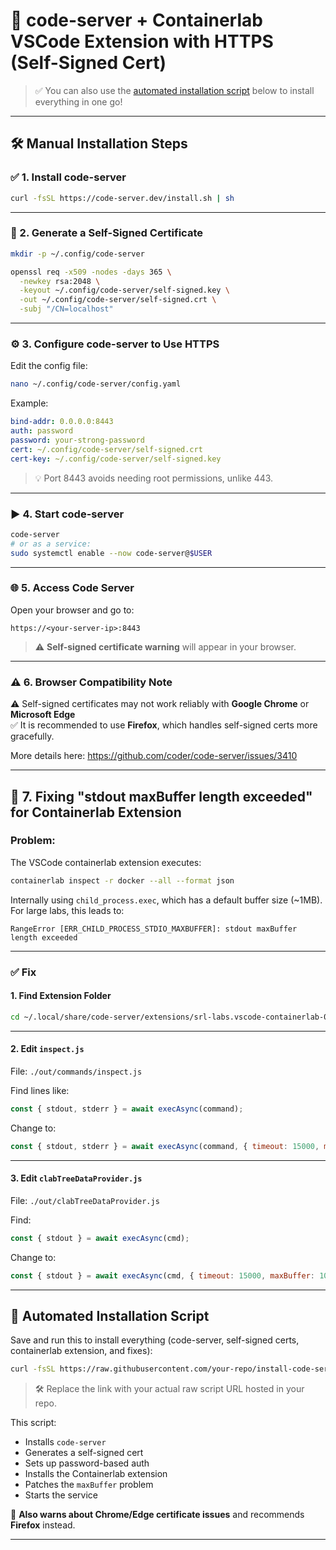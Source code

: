 # 🚀 code-server + Containerlab VSCode Extension with HTTPS (Self-Signed Cert)

> ✅ You can also use the [automated installation script](#automated-installation-script) below to install everything in one go!

---

## 🛠️ Manual Installation Steps

### ✅ 1. Install code-server

```bash
curl -fsSL https://code-server.dev/install.sh | sh
```

---

### 🔐 2. Generate a Self-Signed Certificate

```bash
mkdir -p ~/.config/code-server

openssl req -x509 -nodes -days 365 \
  -newkey rsa:2048 \
  -keyout ~/.config/code-server/self-signed.key \
  -out ~/.config/code-server/self-signed.crt \
  -subj "/CN=localhost"
```

---

### ⚙️ 3. Configure code-server to Use HTTPS

Edit the config file:

```bash
nano ~/.config/code-server/config.yaml
```

Example:

```yaml
bind-addr: 0.0.0.0:8443
auth: password
password: your-strong-password
cert: ~/.config/code-server/self-signed.crt
cert-key: ~/.config/code-server/self-signed.key
```

> 💡 Port 8443 avoids needing root permissions, unlike 443.

---

### ▶️ 4. Start code-server

```bash
code-server
# or as a service:
sudo systemctl enable --now code-server@$USER
```

---

### 🌐 5. Access Code Server

Open your browser and go to:

```
https://<your-server-ip>:8443
```

> ⚠️ **Self-signed certificate warning** will appear in your browser.

---

### ⚠️ 6. Browser Compatibility Note

⚠️ Self-signed certificates may not work reliably with **Google Chrome** or **Microsoft Edge**  
✅ It is recommended to use **Firefox**, which handles self-signed certs more gracefully.

More details here: https://github.com/coder/code-server/issues/3410

---

## 🧩 7. Fixing "stdout maxBuffer length exceeded" for Containerlab Extension

### Problem:

The VSCode containerlab extension executes:

```bash
containerlab inspect -r docker --all --format json
```

Internally using `child_process.exec`, which has a default buffer size (~1MB). For large labs, this leads to:

```
RangeError [ERR_CHILD_PROCESS_STDIO_MAXBUFFER]: stdout maxBuffer length exceeded
```

---

### ✅ Fix

#### 1. Find Extension Folder

```bash
cd ~/.local/share/code-server/extensions/srl-labs.vscode-containerlab-0.12.2-universal
```

---

#### 2. Edit `inspect.js`

File: `./out/commands/inspect.js`

Find lines like:

```js
const { stdout, stderr } = await execAsync(command);
```

Change to:

```js
const { stdout, stderr } = await execAsync(command, { timeout: 15000, maxBuffer: 10 * 1024 * 1024 });
```

---

#### 3. Edit `clabTreeDataProvider.js`

File: `./out/clabTreeDataProvider.js`

Find:

```js
const { stdout } = await execAsync(cmd);
```

Change to:

```js
const { stdout } = await execAsync(cmd, { timeout: 15000, maxBuffer: 10 * 1024 * 1024 });
```

---

## 📜 Automated Installation Script

Save and run this to install everything (code-server, self-signed certs, containerlab extension, and fixes):

```bash
curl -fsSL https://raw.githubusercontent.com/your-repo/install-code-server-with-containerlab.sh | bash
```

> 🛠 Replace the link with your actual raw script URL hosted in your repo.

This script:

- Installs `code-server`
- Generates a self-signed cert
- Sets up password-based auth
- Installs the Containerlab extension
- Patches the `maxBuffer` problem
- Starts the service

📌 **Also warns about Chrome/Edge certificate issues** and recommends **Firefox** instead.

---
